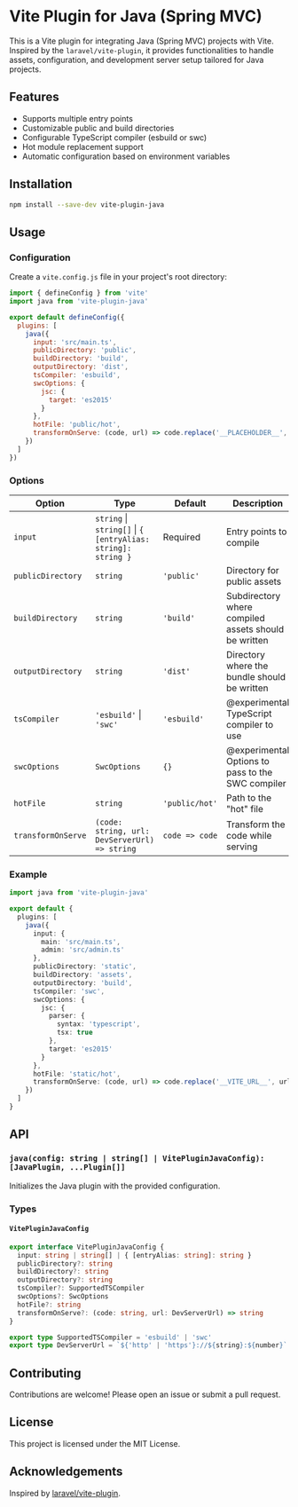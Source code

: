 # Vite Plugin for Java (Spring MVC)

This is a Vite plugin for integrating Java (Spring MVC) projects with Vite. Inspired by the `laravel/vite-plugin`, it provides functionalities to handle assets, configuration, and development server setup tailored for Java projects.

## Features

- Supports multiple entry points
- Customizable public and build directories
- Configurable TypeScript compiler (esbuild or swc)
- Hot module replacement support
- Automatic configuration based on environment variables

## Installation

```bash
npm install --save-dev vite-plugin-java
```

## Usage

### Configuration

Create a `vite.config.js` file in your project's root directory:

```js
import { defineConfig } from 'vite'
import java from 'vite-plugin-java'

export default defineConfig({
  plugins: [
    java({
      input: 'src/main.ts',
      publicDirectory: 'public',
      buildDirectory: 'build',
      outputDirectory: 'dist',
      tsCompiler: 'esbuild',
      swcOptions: {
        jsc: {
          target: 'es2015'
        }
      },
      hotFile: 'public/hot',
      transformOnServe: (code, url) => code.replace('__PLACEHOLDER__', url)
    })
  ]
})
```

### Options

| Option             | Type                                          | Default         | Description                                                |
|--------------------|-----------------------------------------------|-----------------|------------------------------------------------------------|
| `input`            | `string` \| `string[]` \| `{ [entryAlias: string]: string }` | Required        | Entry points to compile                                    |
| `publicDirectory`  | `string`                                      | `'public'`      | Directory for public assets                                |
| `buildDirectory`   | `string`                                      | `'build'`       | Subdirectory where compiled assets should be written       |
| `outputDirectory`  | `string`                                      | `'dist'`        | Directory where the bundle should be written               |
| `tsCompiler`       | `'esbuild'` \| `'swc'`                        | `'esbuild'`     | @experimental TypeScript compiler to use                                 |
| `swcOptions`       | `SwcOptions`                                  | `{}`            | @experimental Options to pass to the SWC compiler                        |
| `hotFile`          | `string`                                      | `'public/hot'`  | Path to the "hot" file                                     |
| `transformOnServe` | `(code: string, url: DevServerUrl) => string` | `code => code`  | Transform the code while serving                           |

### Example

```typescript
import java from 'vite-plugin-java'

export default {
  plugins: [
    java({
      input: {
        main: 'src/main.ts',
        admin: 'src/admin.ts'
      },
      publicDirectory: 'static',
      buildDirectory: 'assets',
      outputDirectory: 'build',
      tsCompiler: 'swc',
      swcOptions: {
        jsc: {
          parser: {
            syntax: 'typescript',
            tsx: true
          },
          target: 'es2015'
        }
      },
      hotFile: 'static/hot',
      transformOnServe: (code, url) => code.replace('__VITE_URL__', url)
    })
  ]
}
```

## API

### `java(config: string | string[] | VitePluginJavaConfig): [JavaPlugin, ...Plugin[]]`

Initializes the Java plugin with the provided configuration.

### Types

#### `VitePluginJavaConfig`

```typescript
export interface VitePluginJavaConfig {
  input: string | string[] | { [entryAlias: string]: string }
  publicDirectory?: string
  buildDirectory?: string
  outputDirectory?: string
  tsCompiler?: SupportedTSCompiler
  swcOptions?: SwcOptions
  hotFile?: string
  transformOnServe?: (code: string, url: DevServerUrl) => string
}

export type SupportedTSCompiler = 'esbuild' | 'swc'
export type DevServerUrl = `${'http' | 'https'}://${string}:${number}`
```

## Contributing

Contributions are welcome! Please open an issue or submit a pull request.

## License

This project is licensed under the MIT License.

## Acknowledgements

Inspired by [laravel/vite-plugin](https://github.com/laravel/vite-plugin).
